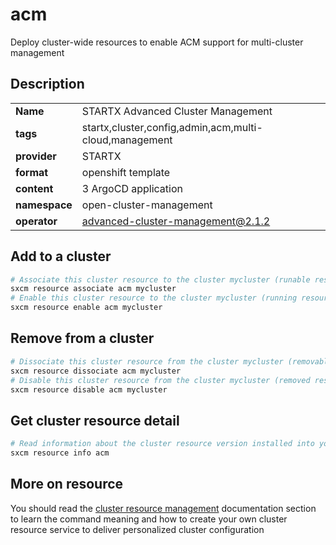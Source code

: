 # acm

Deploy cluster-wide resources to enable ACM support for multi-cluster management

## Description

|               |                                    |
| ------------- | ---------------------------------- |
| **Name**      | STARTX Advanced Cluster Management              |
| **tags**      | startx,cluster,config,admin,acm,multi-cloud,management |
| **provider**  | STARTX                             |
| **format**    | openshift template                 |
| **content**   | 3 ArgoCD application               |
| **namespace** | open-cluster-management         |
| **operator**  | advanced-cluster-management@2.1.2              |

## Add to a cluster

```bash
# Associate this cluster resource to the cluster mycluster (runable resource)
sxcm resource associate acm mycluster
# Enable this cluster resource to the cluster mycluster (running resource)
sxcm resource enable acm mycluster
```

## Remove from a cluster

```bash
# Dissociate this cluster resource from the cluster mycluster (removable resource)
sxcm resource dissociate acm mycluster
# Disable this cluster resource from the cluster mycluster (removed resource)
sxcm resource disable acm mycluster
```

## Get cluster resource detail

```bash
# Read information about the cluster resource version installed into your host (local)
sxcm resource info acm
```

## More on resource

You should read the [cluster resource management](../6-resources.md) documentation section to learn the command
meaning and how to create your own cluster resource service to deliver personalized cluster configuration